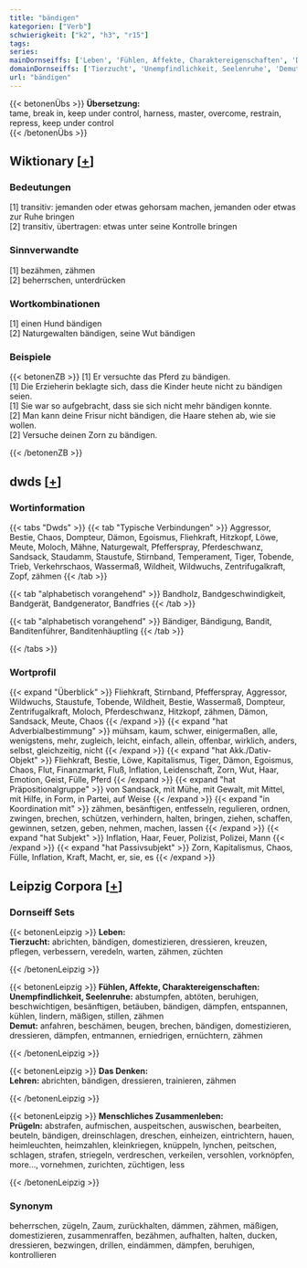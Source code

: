 ```yaml
---
title: "bändigen"
kategorien: ["Verb"]
schwierigkeit: ["k2", "h3", "r15"]
tags:
series:
mainDornseiffs: ['Leben', 'Fühlen, Affekte, Charaktereigenschaften', 'Das Denken', 'Menschliches Zusammenleben']
domainDornseiffs: ['Tierzucht', 'Unempfindlichkeit, Seelenruhe', 'Demut', 'Lehren', 'Prügeln']
url: "bändigen"
---
```


{{< betonenÜbs >}}
**Übersetzung:**  
tame, break in, keep under control, harness, master, overcome, restrain, repress, keep  under control  
{{< /betonenÜbs >}}

## Wiktionary [[+](https://de.wiktionary.org/wiki/bändigen)]

### Bedeutungen
[1] transitiv: jemanden oder etwas gehorsam machen, jemanden oder etwas zur Ruhe bringen  
[2] transitiv, übertragen: etwas unter seine Kontrolle bringen  

### Sinnverwandte
[1] bezähmen, zähmen  
[2] beherrschen, unterdrücken  

### Wortkombinationen
[1] einen Hund bändigen  
[2] Naturgewalten bändigen, seine Wut bändigen  

### Beispiele
{{< betonenZB >}}
[1] Er versuchte das Pferd zu bändigen.  
[1] Die Erzieherin beklagte sich, dass die Kinder heute nicht zu bändigen seien.  
[1] Sie war so aufgebracht, dass sie sich nicht mehr bändigen konnte.  
[2] Man kann deine Frisur nicht bändigen, die Haare stehen ab, wie sie wollen.  
[2] Versuche deinen Zorn zu bändigen.  

{{< /betonenZB >}}


## dwds [[+](https://www.dwds.de/wb/bändigen)]

### Wortinformation
{{< tabs "Dwds" >}}
{{< tab "Typische Verbindungen" >}}
Aggressor, Bestie, Chaos, Dompteur, Dämon, Egoismus, Fliehkraft, Hitzkopf, Löwe, Meute, Moloch, Mähne, Naturgewalt, Pfefferspray, Pferdeschwanz, Sandsack, Staudamm, Staustufe, Stirnband, Temperament, Tiger, Tobende, Trieb, Verkehrschaos, Wassermaß, Wildheit, Wildwuchs, Zentrifugalkraft, Zopf, zähmen
{{< /tab >}}

{{< tab "alphabetisch vorangehend" >}}
Bandholz, Bandgeschwindigkeit, Bandgerät, Bandgenerator, Bandfries
{{< /tab >}}

{{< tab "alphabetisch vorangehend" >}}
Bändiger, Bändigung, Bandit, Banditenführer, Banditenhäuptling
{{< /tab >}}

{{< /tabs >}}

### Wortprofil
{{< expand "Überblick" >}} Fliehkraft, Stirnband, Pfefferspray, Aggressor, Wildwuchs, Staustufe, Tobende, Wildheit, Bestie, Wassermaß, Dompteur, Zentrifugalkraft, Moloch, Pferdeschwanz, Hitzkopf, zähmen, Dämon, Sandsack, Meute, Chaos {{< /expand >}}
{{< expand "hat Adverbialbestimmung" >}} mühsam, kaum, schwer, einigermaßen, alle, wenigstens, mehr, zugleich, leicht, einfach, allein, offenbar, wirklich, anders, selbst, gleichzeitig, nicht {{< /expand >}}
{{< expand "hat Akk./Dativ-Objekt" >}} Fliehkraft, Bestie, Löwe, Kapitalismus, Tiger, Dämon, Egoismus, Chaos, Flut, Finanzmarkt, Fluß, Inflation, Leidenschaft, Zorn, Wut, Haar, Emotion, Geist, Fülle, Pferd {{< /expand >}}
{{< expand "hat Präpositionalgruppe" >}} von Sandsack, mit Mühe, mit Gewalt, mit Mittel, mit Hilfe, in Form, in Partei, auf Weise {{< /expand >}}
{{< expand "in Koordination mit" >}} zähmen, besänftigen, entfesseln, regulieren, ordnen, zwingen, brechen, schützen, verhindern, halten, bringen, ziehen, schaffen, gewinnen, setzen, geben, nehmen, machen, lassen {{< /expand >}}
{{< expand "hat Subjekt" >}} Inflation, Haar, Feuer, Polizist, Polizei, Mann {{< /expand >}}
{{< expand "hat Passivsubjekt" >}} Zorn, Kapitalismus, Chaos, Fülle, Inflation, Kraft, Macht, er, sie, es {{< /expand >}}

## Leipzig Corpora [[+](https://corpora.uni-leipzig.de/en/res?word=bändigen&corpusId=deu_newscrawl-public_2018)]

### Dornseiff Sets
{{< betonenLeipzig >}}
**Leben:**  
**Tierzucht:** abrichten, bändigen, domestizieren, dressieren, kreuzen, pflegen, verbessern, veredeln, warten, zähmen, züchten  

{{< /betonenLeipzig >}}


{{< betonenLeipzig >}}
**Fühlen, Affekte, Charaktereigenschaften:**  
**Unempfindlichkeit, Seelenruhe:** abstumpfen, abtöten, beruhigen, beschwichtigen, besänftigen, betäuben, bändigen, dämpfen, entspannen, kühlen, lindern, mäßigen, stillen, zähmen  
**Demut:** anfahren, beschämen, beugen, brechen, bändigen, domestizieren, dressieren, dämpfen, entmannen, erniedrigen, ernüchtern, zähmen  

{{< /betonenLeipzig >}}


{{< betonenLeipzig >}}
**Das Denken:**  
**Lehren:** abrichten, bändigen, dressieren, trainieren, zähmen  

{{< /betonenLeipzig >}}


{{< betonenLeipzig >}}
**Menschliches Zusammenleben:**  
**Prügeln:** abstrafen, aufmischen, auspeitschen, auswischen, bearbeiten, beuteln, bändigen, dreinschlagen, dreschen, einheizen, eintrichtern, hauen, heimleuchten, heimzahlen, kleinkriegen, knüppeln, lynchen, peitschen, schlagen, strafen, striegeln, verdreschen, verkeilen, versohlen, vorknöpfen, more..., vornehmen, zurichten, züchtigen, less  

{{< /betonenLeipzig >}}

### Synonym
beherrschen, zügeln, Zaum, zurückhalten, dämmen, zähmen, mäßigen, domestizieren, zusammenraffen, bezähmen, aufhalten, halten, ducken, dressieren, bezwingen, drillen, eindämmen, dämpfen, beruhigen, kontrollieren


